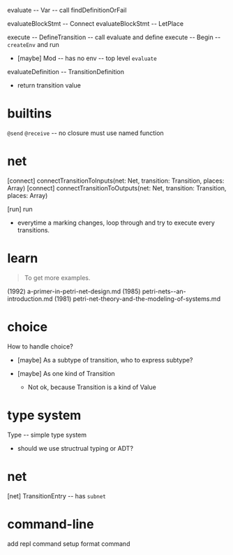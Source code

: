 evaluate -- Var -- call findDefinitionOrFail

evaluateBlockStmt -- Connect
evaluateBlockStmt -- LetPlace

execute -- DefineTransition -- call evaluate and define
execute -- Begin -- `createEnv` and run

- [maybe] Mod -- has no env -- top level `evaluate`

evaluateDefinition -- TransitionDefinition

- return transition value

# builtins

`@send`
`@receive` -- no closure must use named function

# net

[connect] connectTransitionToInputs(net: Net, transition: Transition, places: Array<Place>)
[connect] connectTransitionToOutputs(net: Net, transition: Transition, places: Array<Place>)

[run] run

- everytime a marking changes,
  loop through and try to execute every transitions.

# learn

> To get more examples.

(1992) a-primer-in-petri-net-design.md
(1985) petri-nets--an-introduction.md
(1981) petri-net-theory-and-the-modeling-of-systems.md

# choice

How to handle choice?

- [maybe] As a subtype of transition, who to express subtype?

- [maybe] As one kind of Transition

  - Not ok, because Transition is a kind of Value

# type system

Type -- simple type system

- should we use structrual typing or ADT?

# net

[net] TransitionEntry -- has `subnet`

# command-line

add repl command
setup format command
